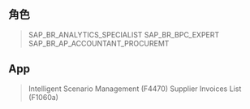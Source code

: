 ## 角色
> SAP_BR_ANALYTICS_SPECIALIST
> SAP_BR_BPC_EXPERT
> SAP_BR_AP_ACCOUNTANT_PROCUREMT
## App
> Intelligent Scenario Management (F4470)
> Supplier Invoices List (F1060a)